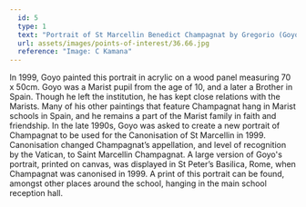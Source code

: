 ```yaml
---
  id: 5
  type: 1
  text: "Portrait of St Marcellin Benedict Champagnat by Gregorio (Goyo) Dominguez, 1999. "
  url: assets/images/points-of-interest/36.66.jpg
  reference: "Image: C Kamana"
---
```

In 1999, Goyo painted this portrait in acrylic on a wood panel measuring 70 x 50cm. Goyo was a Marist pupil from the age of 10, and a later a Brother in Spain. Though he left the institution, he has kept close relations with the Marists. Many of his other paintings that feature Champagnat hang in Marist schools in Spain, and he remains a part of the Marist family in faith and friendship. In the late 1990s, Goyo was asked to create a new portrait of Champagnat to be used for the Canonisation of St Marcellin in 1999. Canonisation changed Champagnat’s appellation, and level of recognition by the Vatican, to Saint Marcellin Champagnat. A large version of Goyo's portrait, printed on canvas, was displayed in St Peter’s Basilica, Rome, when Champagnat was canonised in 1999. A print of this portrait can be found, amongst other places around the school, hanging in the main school reception hall. 
